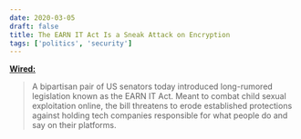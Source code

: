 ```yaml
---
date: 2020-03-05
draft: false
title: The EARN IT Act Is a Sneak Attack on Encryption
tags: ['politics', 'security']
---
```


**[Wired:](https://www.wired.com/story/earn-it-act-sneak-attack-on-encryption/)**

> A bipartisan pair of US senators today introduced long-rumored legislation known as the EARN IT Act. Meant to combat child sexual exploitation online, the bill threatens to erode established protections against holding tech companies responsible for what people do and say on their platforms.<!-- excerpt -->

